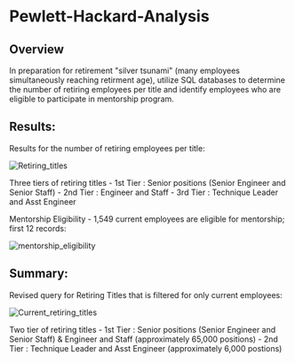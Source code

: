 # Pewlett-Hackard-Analysis

## Overview 

In preparation for retirement "silver tsunami" (many employees simultaneously reaching retirment age), utilize SQL databases to determine the number of retiring employees per title and identify employees who are eligible to participate in mentorship program.

## Results: 
Results for the number of retiring employees per title:

![Retiring_titles](https://user-images.githubusercontent.com/71353552/98484594-f8bbc680-21cd-11eb-8692-d91d6d826d24.png)

  Three tiers of retiring titles
    - 1st Tier : Senior positions (Senior Engineer and Senior Staff)
    - 2nd Tier : Engineer and Staff
    - 3rd Tier : Technique Leader and Asst Engineer

Mentorship Eligibility - 1,549 current employees are eligible for mentorship; first 12 records:

![mentorship_eligibility](https://user-images.githubusercontent.com/71353552/98484603-0c672d00-21ce-11eb-9b0b-31cfc1c598f5.png)


## Summary: 

Revised query for Retiring Titles that is filtered for only current employees:

![Current_retiring_titles](https://user-images.githubusercontent.com/71353552/98484607-112be100-21ce-11eb-8adb-5cbc1890512d.PNG)

   Two tier of retiring titles
    - 1st Tier : Senior positions (Senior Engineer and Senior Staff) & Engineer and Staff (approximately 65,000 positions)
    - 2nd Tier : Technique Leader and Asst Engineer (approximately 6,000 postions)


